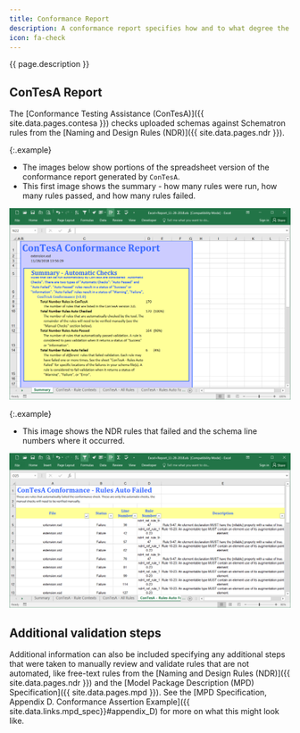 ```yaml
---
title: Conformance Report
description: A conformance report specifies how and to what degree the IEPD is NIEM-conformant.
icon: fa-check
---
```


{{ page.description }}

## ConTesA Report

The [Conformance Testing Assistance (ConTesA)]({{ site.data.pages.contesa }}) checks uploaded schemas against Schematron rules from the [Naming and Design Rules (NDR)]({{ site.data.pages.ndr }}).

{:.example}
- The images below show portions of the spreadsheet version of the conformance report generated by `ConTesA`.
- This first image shows the summary - how many rules were run, how many rules passed, and how many rules failed.

![ConTesA summary example](assets/contesa-summary.png)

{:.example}
- This image shows the NDR rules that failed and the schema line numbers where it occurred.

![ConTesA rule failures example](assets/contesa-failed.png)

## Additional validation steps

Additional information can also be included specifying any additional steps that were taken to manually review and validate rules that are not automated, like free-text rules from the [Naming and Design Rules (NDR)]({{ site.data.pages.ndr }}) and the [Model Package Description (MPD) Specification]({{ site.data.pages.mpd }}).  See the [MPD Specification, Appendix D. Conformance Assertion Example]({{ site.data.links.mpd_spec}}#appendix_D) for more on what this might look like.
